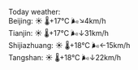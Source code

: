 Today weather:  
Beijing: ☀️   🌡️+17°C 🌬️↘4km/h  
Tianjin: ☀️   🌡️+17°C 🌬️↓31km/h  
Shijiazhuang: ☀️   🌡️+18°C 🌬️←15km/h  
Tangshan: ☀️   🌡️+18°C 🌬️↓22km/h  
